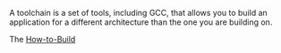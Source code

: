 A toolchain is a set of tools, including GCC, that allows you to build an application for a different architecture than the one you are building on.

The [How-to-Build](https://github.com/abencomo/toolchain/wiki/How-to-Build-a-GCC-4.7.2-Cross-Compile-Toolchain-for-Raspbian-ARM-on-OS-X)
